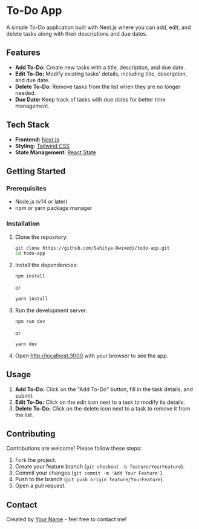 # To-Do App

A simple To-Do application built with Next.js where you can add, edit, and delete tasks along with their descriptions and due dates.

## Features

- **Add To-Do:** Create new tasks with a title, description, and due date.
- **Edit To-Do:** Modify existing tasks' details, including title, description, and due date.
- **Delete To-Do:** Remove tasks from the list when they are no longer needed.
- **Due Date:** Keep track of tasks with due dates for better time management.

## Tech Stack

- **Frontend:** [Next.js](https://nextjs.org/)
- **Styling:** [Tailwind CSS](https://tailwindcss.com/)
- **State Management:** [React State](https://react.dev/)

## Getting Started

### Prerequisites

- Node.js (v14 or later)
- npm or yarn package manager

### Installation

1. Clone the repository:

   ```bash
   git clone https://github.com/Sahitya-Dwivedi/todo-app.git
   cd todo-app
   ```

2. Install the dependencies:
   ```bash
   npm install
   ```
   or
   ```bash
   yarn install
   ```
3. Run the development server:

   ```bash
   npm run dev
   ```

   or

   ```bash
   yarn dev
   ```

4. Open [http://localhost:3000](http://localhost:3000) with your browser to see the app.

## Usage

1. **Add To-Do:** Click on the "Add To-Do" button, fill in the task details, and submit.
2. **Edit To-Do:** Click on the edit icon next to a task to modify its details.
3. **Delete To-Do:** Click on the delete icon next to a task to remove it from the list.

## Contributing

Contributions are welcome! Please follow these steps:

1. Fork the project.
2. Create your feature branch (`git checkout -b feature/YourFeature`).
3. Commit your changes (`git commit -m 'Add Your Feature'`).
4. Push to the branch (`git push origin feature/YourFeature`).
5. Open a pull request.

## Contact

Created by [Your Name](https://github.com/yourusername) - feel free to contact me!